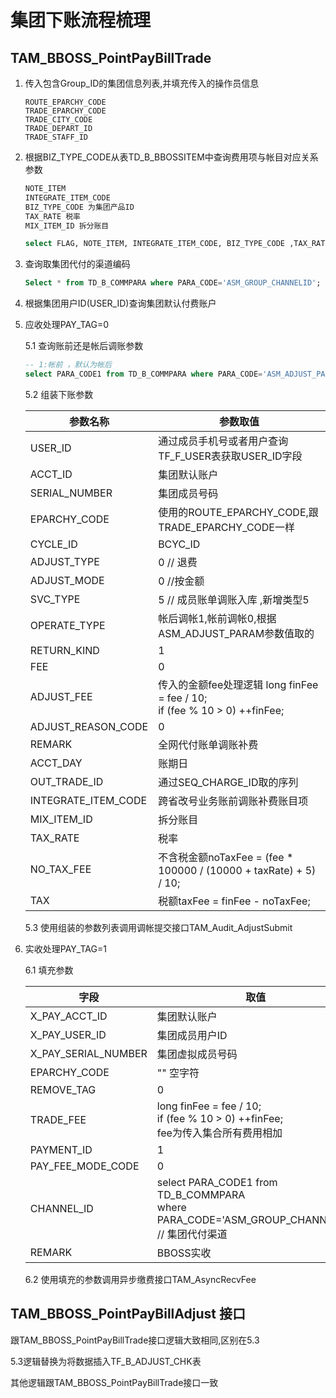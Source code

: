 # 集团下账流程梳理

## TAM_BBOSS_PointPayBillTrade

1. 传入包含Group_ID的集团信息列表,并填充传入的操作员信息

   ```
   ROUTE_EPARCHY_CODE
   TRADE_EPARCHY_CODE
   TRADE_CITY_CODE
   TRADE_DEPART_ID
   TRADE_STAFF_ID
   ```

2. 根据BIZ_TYPE_CODE从表TD_B_BBOSSITEM中查询费用项与帐目对应关系参数

   ```sql
   NOTE_ITEM
   INTEGRATE_ITEM_CODE
   BIZ_TYPE_CODE 为集团产品ID
   TAX_RATE 税率
   MIX_ITEM_ID 拆分账目
   
   select FLAG, NOTE_ITEM, INTEGRATE_ITEM_CODE, BIZ_TYPE_CODE ,TAX_RATE,MIX_ITEM_ID  from TD_B_BBOSSITEM where flag = 0 and BIZ_TYPE_CODE = :BIZ_TYPE_CODE;
   ```

   

3. 查询取集团代付的渠道编码 

   ```sql
   Select * from TD_B_COMMPARA where PARA_CODE='ASM_GROUP_CHANNELID';
   ```

4. 根据集团用户ID(USER_ID)查询集团默认付费账户

5. 应收处理PAY_TAG=0

   5.1 查询账前还是帐后调账参数

     ```sql
     -- 1:帐前 ，默认为帐后
     select PARA_CODE1 from TD_B_COMMPARA where PARA_CODE='ASM_ADJUST_PARAM';
     ```

   5.2 组装下账参数

   | 参数名称 | 参数取值 |
   | -------- | -------- |
   |USER_ID| 通过成员手机号或者用户查询TF_F_USER表获取USER_ID字段 |
   |ACCT_ID| 集团默认账户 |
   |SERIAL_NUMBER| 集团成员号码 |
   |EPARCHY_CODE| 使用的ROUTE_EPARCHY_CODE,跟TRADE_EPARCHY_CODE一样 |
   |CYCLE_ID| BCYC_ID |
   |ADJUST_TYPE| 0 // 退费 |
   |ADJUST_MODE| 0 //按金额 |
   |SVC_TYPE| 5 // 成员账单调账入库 ,新增类型5 |
   |OPERATE_TYPE| 帐后调帐1,帐前调帐0,根据ASM_ADJUST_PARAM参数值取的 |
   |RETURN_KIND| 1 |
   |FEE| 0 |
   |ADJUST_FEE| 传入的金额fee处理逻辑 long finFee = fee / 10; <br>if (fee % 10 > 0)    ++finFee; |
   |ADJUST_REASON_CODE| 0 |
   |REMARK| 全网代付账单调账补费 |
   |ACCT_DAY| 账期日 |
   |OUT_TRADE_ID| 通过SEQ_CHARGE_ID取的序列 |
   |INTEGRATE_ITEM_CODE| 跨省改号业务账前调账补费账目项 |
   |MIX_ITEM_ID| 拆分账目 |
   |TAX_RATE| 税率 |
   |NO_TAX_FEE| 不含税金额noTaxFee = (fee * 100000 / (10000 + taxRate) + 5) / 10; |
   |TAX| 税额taxFee = finFee - noTaxFee; |
   
   5.3 使用组装的参数列表调用调帐提交接口TAM_Audit_AdjustSubmit

6. 实收处理PAY_TAG=1

   6.1 填充参数
   
   | 字段 | 取值 |
   | ---- | ---- |
   |X_PAY_ACCT_ID| 集团默认账户 |
   |X_PAY_USER_ID| 集团成员用户ID |
   |X_PAY_SERIAL_NUMBER| 集团虚拟成员号码 |
   |EPARCHY_CODE| "" 空字符 |
   |REMOVE_TAG| 0 |
   |TRADE_FEE| long finFee = fee / 10; <br/>if (fee % 10 > 0)    ++finFee;<br>fee为传入集合所有费用相加 |
   |PAYMENT_ID| 1 |
   |PAY_FEE_MODE_CODE| 0 |
   |CHANNEL_ID| select PARA_CODE1 from TD_B_COMMPARA <br>where PARA_CODE='ASM_GROUP_CHANNELID'; // 集团代付渠道 |
   |REMARK| BBOSS实收 |
   
   6.2 使用填充的参数调用异步缴费接口TAM_AsyncRecvFee



## TAM_BBOSS_PointPayBillAdjust 接口

跟TAM_BBOSS_PointPayBillTrade接口逻辑大致相同,区别在5.3

5.3逻辑替换为将数据插入TF_B_ADJUST_CHK表

其他逻辑跟TAM_BBOSS_PointPayBillTrade接口一致